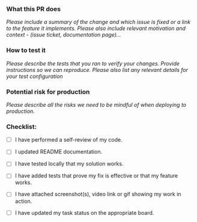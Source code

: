### What this PR does

_Please include a summary of the change and which issue is fixed or a link to the feature it implements. Please also include relevant motivation and context - (issue ticket, documentation page)..._

### How to test it

_Please describe the tests that you ran to verify your changes. Provide instructions so we can reproduce. Please also list any relevant details for your test configuration_

### Potential risk for production

_Please describe all the risks we need to be mindful of when deploying to production._

### Checklist:

- [ ] I have performed a self-review of my code.

- [ ] I updated README documentation.

- [ ] I have tested locally that my solution works.

- [ ] I have added tests that prove my fix is effective or that my feature works.

- [ ] I have attached screenshot(s), video link or gif showing my work in action.

- [ ] I have updated my task status on the appropriate board.
